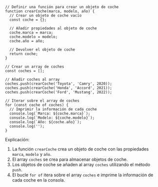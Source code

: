 ```
// Definir una función para crear un objeto de coche
function crearCoche(marca, modelo, año) {
  // Crear un objeto de coche vacío
  const coche = {};

  // Añadir propiedades al objeto de coche
  coche.marca = marca;
  coche.modelo = modelo;
  coche.año = año;

  // Devolver el objeto de coche
  return coche;
}

// Crear un array de coches
const coches = [];

// Añadir coches al array
coches.push(crearCoche('Toyota', 'Camry', 2020));
coches.push(crearCoche('Honda', 'Accord', 2021));
coches.push(crearCoche('Ford', 'Mustang', 2022));

// Iterar sobre el array de coches
for (const coche of coches) {
  // Imprimir la información de cada coche
  console.log(`Marca: ${coche.marca}`);
  console.log(`Modelo: ${coche.modelo}`);
  console.log(`Año: ${coche.año}`);
  console.log('');
}
```

Explicación:

1. La función `crearCoche` crea un objeto de coche con las propiedades `marca`, `modelo` y `año`.
2. El array `coches` se crea para almacenar objetos de coche.
3. Los objetos de coche se añaden al array `coches` utilizando el método `push`.
4. El bucle `for of` itera sobre el array `coches` e imprime la información de cada coche en la consola.